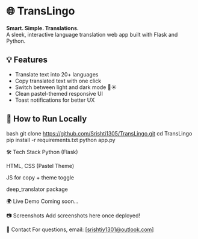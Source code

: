 # 🌐 TransLingo

**Smart. Simple. Translations.**  
A sleek, interactive language translation web app built with Flask and Python.

## 💡 Features
- Translate text into 20+ languages
- Copy translated text with one click
- Switch between light and dark mode 🌙☀️
- Clean pastel-themed responsive UI
- Toast notifications for better UX

## 🚀 How to Run Locally

bash
git clone https://github.com/Srishti1305/TransLingo.git
cd TransLingo
pip install -r requirements.txt
python app.py

🛠️ Tech Stack
Python (Flask)

HTML, CSS (Pastel Theme)

JS for copy + theme toggle

deep_translator package

🌍 Live Demo
Coming soon...

📷 Screenshots
Add screenshots here once deployed!


📩 Contact
For questions, email: [srishtiy1301@outlook.com]
